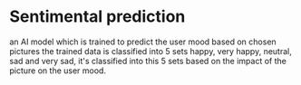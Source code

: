 # Sentimental prediction
an AI model which is trained to predict the user mood based on chosen pictures 
the trained data is classified into 5 sets happy, very happy, neutral, sad and very sad, it's classified into this 5 sets based on the impact of the picture on the user mood.
